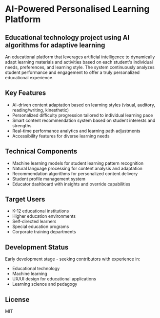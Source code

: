 # AI-Powered Personalised Learning Platform

## Educational technology project using AI algorithms for adaptive learning

An educational platform that leverages artificial intelligence to dynamically adapt learning materials and activities based on each student's individual needs, preferences, and learning style. The system continuously analyzes student performance and engagement to offer a truly personalized educational experience.

## Key Features

- AI-driven content adaptation based on learning styles (visual, auditory, reading/writing, kinesthetic)
- Personalized difficulty progression tailored to individual learning pace
- Smart content recommendation system based on student interests and strengths
- Real-time performance analytics and learning path adjustments
- Accessibility features for diverse learning needs

## Technical Components

- Machine learning models for student learning pattern recognition
- Natural language processing for content analysis and adaptation
- Recommendation algorithms for personalized content delivery
- Student profile management system
- Educator dashboard with insights and override capabilities

## Target Users

- K-12 educational institutions
- Higher education environments
- Self-directed learners
- Special education programs
- Corporate training departments

## Development Status

Early development stage - seeking contributors with experience in:
- Educational technology
- Machine learning
- UX/UI design for educational applications
- Learning science and pedagogy

## License

MIT
